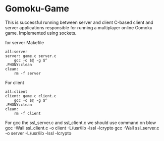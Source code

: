 # Gomoku-Game
This is successful running between server and client
C-based client and server applications responsible for running a multiplayer online Gomoku game. Implemented using sockets.


for server Makefile
```.PHONY:all
all:server 
server: game.c server.c 
	gcc -o $@ -g $^
.PHONY:clean
clean:
	rm -f server
```

For client

```.PHONY:all
all:client
client: game.c client.c
	gcc -o $@ -g $^
.PHONY:clean
clean:
	rm -f client
```


For gcc the ssl_server.c and ssl_client.c we should use command on blow 
gcc -Wall ssl_client.c -o client -L/usr/lib -lssl -lcrypto
gcc -Wall ssl_server.c -o server -L/usr/lib -lssl -lcrypto
